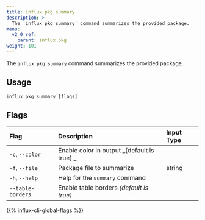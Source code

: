 ```yaml
---
title: influx pkg summary
description: >
  The 'influx pkg summary' command summarizes the provided package.
menu:
  v2_0_ref:
    parent: influx pkg
weight: 101
---
```


The `influx pkg summary` command summarizes the provided package.

## Usage
```
influx pkg summary [flags]
```

## Flags

| Flag              | Description                                 | Input Type |
|:----              |:-----------                                 |:---------- |
| `-c`, `--color`   | Enable color in output _(default is true) _ |            |
| `-f`, `--file`    | Package file to summarize                   | string     |
| `-h`, `--help`    | Help for the `summary` command              |            |
| `--table-borders` | Enable table borders _(default is true)_    |            |

{{% influx-cli-global-flags %}}
